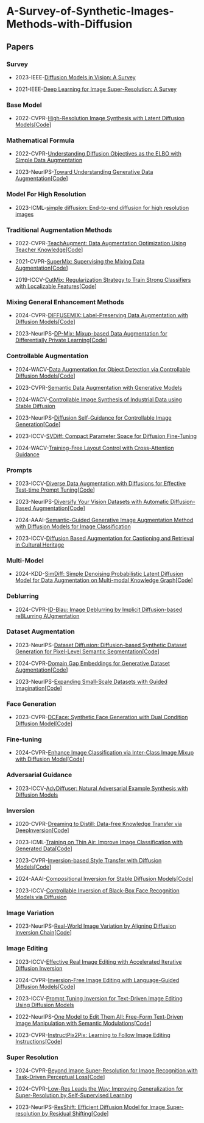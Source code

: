 # A-Survey-of-Synthetic-Images-Methods-with-Diffusion

## Papers

### Survey

- 2023-IEEE-[Diffusion Models in Vision: A Survey](https://ieeexplore.ieee.org/abstract/document/10081412)

- 2021-IEEE-[Deep Learning for Image Super-Resolution: A Survey](https://ieeexplore.ieee.org/abstract/document/9044873)

### Base Model

- 2022-CVPR-[High-Resolution Image Synthesis with Latent Diffusion Models](https://openaccess.thecvf.com/content/CVPR2022/papers/Rombach_High-Resolution_Image_Synthesis_With_Latent_Diffusion_Models_CVPR_2022_paper.pdf)[[Code](https://github.com/CompVis/latent-diffusion)]

### Mathematical Formula

- 2022-CVPR-[Understanding Diffusion Objectives as the ELBO with Simple Data Augmentation](https://proceedings.neurips.cc/paper_files/paper/2023/file/ce79fbf9baef726645bc2337abb0ade2-Paper-Conference.pdf)

- 2023-NeurIPS-[Toward Understanding Generative Data Augmentation](https://proceedings.neurips.cc/paper_files/paper/2023/file/a94a8800a4b0af45600bab91164849df-Paper-Conference.pdf)[[Code](https://github.com/ML-GSAI/Understanding-GDA)]

### Model For High Resolution

- 2023-ICML-[simple diffusion: End-to-end diffusion for high resolution images](https://proceedings.mlr.press/v202/hoogeboom23a/hoogeboom23a.pdf)

### Traditional Augmentation Methods

- 2022-CVPR-[TeachAugment: Data Augmentation Optimization Using Teacher Knowledge](https://openaccess.thecvf.com/content/CVPR2022/papers/Suzuki_TeachAugment_Data_Augmentation_Optimization_Using_Teacher_Knowledge_CVPR_2022_paper.pdf)[[Code](https://github.com/DensoITLab/TeachAugment)]

- 2021-CVPR-[SuperMix: Supervising the Mixing Data Augmentation](https://openaccess.thecvf.com/content/CVPR2021/papers/Dabouei_SuperMix_Supervising_the_Mixing_Data_Augmentation_CVPR_2021_paper.pdf)[[Code](https://github.com/alldbi/SuperMix)]

- 2019-ICCV-[CutMix: Regularization Strategy to Train Strong Classifiers with Localizable Features](https://openaccess.thecvf.com/content_ICCV_2019/papers/Yun_CutMix_Regularization_Strategy_to_Train_Strong_Classifiers_With_Localizable_Features_ICCV_2019_paper.pdf)[[Code](https://github.com/clovaai/CutMix-PyTorch)]

### Mixing General Enhancement Methods

- 2024-CVPR-[DIFFUSEMIX: Label-Preserving Data Augmentation with Diffusion Models](https://openaccess.thecvf.com/content/CVPR2024/papers/Islam_DiffuseMix_Label-Preserving_Data_Augmentation_with_Diffusion_Models_CVPR_2024_paper.pdf)[[Code](https://github.com/khawar-islam/diffuseMix)]

- 2023-NeurIPS-[DP-Mix: Mixup-based Data Augmentation for Differentially Private Learning](https://proceedings.neurips.cc/paper_files/paper/2023/file/28484cee66f27fa070796b631cc5242d-Paper-Conference.pdf)[[Code](https://github.com/wenxuan-Bao/DP-Mix)]

### Controllable Augmentation

- 2024-WACV-[Data Augmentation for Object Detection via Controllable Diffusion Models](https://openaccess.thecvf.com/content/WACV2024/papers/Fang_Data_Augmentation_for_Object_Detection_via_Controllable_Diffusion_Models_WACV_2024_paper.pdf)[[Code](https://github.com/FANGAreNotGnu/ControlAug)]

- 2023-CVPR-[Semantic Data Augmentation with Generative Models](https://openaccess.thecvf.com/content/CVPR2023W/GCV/papers/Shivashankar_Semantic_Data_Augmentation_With_Generative_Models_CVPRW_2023_paper.pdf)

- 2024-WACV-[Controllable Image Synthesis of Industrial Data using Stable Diffusion](https://openaccess.thecvf.com/content/WACV2024/papers/Valvano_Controllable_Image_Synthesis_of_Industrial_Data_Using_Stable_Diffusion_WACV_2024_paper.pdf)

- 2023-NeurIPS-[Diffusion Self-Guidance for Controllable Image Generation](https://proceedings.neurips.cc/paper_files/paper/2023/file/3469b211b829b39d2b0cfd3b880a869c-Paper-Conference.pdf)[[Code](https://github.com/Sainzerjj/Free-Guidance-Diffusion)]

- 2023-ICCV-[SVDiff: Compact Parameter Space for Diffusion Fine-Tuning](https://openaccess.thecvf.com/content/ICCV2023/papers/Han_SVDiff_Compact_Parameter_Space_for_Diffusion_Fine-Tuning_ICCV_2023_paper.pdf)

- 2024-WACV-[Training-Free Layout Control with Cross-Attention Guidance](https://openaccess.thecvf.com/content/WACV2024/papers/Chen_Training-Free_Layout_Control_With_Cross-Attention_Guidance_WACV_2024_paper.pdf)

### Prompts

- 2023-ICCV-[Diverse Data Augmentation with Diffusions for Effective Test-time Prompt Tuning](https://openaccess.thecvf.com/content/ICCV2023/papers/Feng_Diverse_Data_Augmentation_with_Diffusions_for_Effective_Test-time_Prompt_Tuning_ICCV_2023_paper.pdf)[[Code](https://github.com/chunmeifeng/DiffTPT)]

- 2023-NeurIPS-[Diversify Your Vision Datasets with Automatic Diffusion-Based Augmentation](https://proceedings.neurips.cc/paper_files/paper/2023/file/f99f7b22ad47fa6ce151730cf8d17911-Paper-Conference.pdf)[[Code](https://github.com/lisadunlap/ALIA)]

- 2024-AAAI-[Semantic-Guided Generative Image Augmentation Method with Diffusion Models for Image Classification](https://ojs.aaai.org/index.php/AAAI/article/view/28084)

- 2023-ICCV-[Diffusion Based Augmentation for Captioning and Retrieval in Cultural Heritage](https://openaccess.thecvf.com/content/ICCV2023W/e-Heritage/papers/Cioni_Diffusion_Based_Augmentation_for_Captioning_and_Retrieval_in_Cultural_Heritage_ICCVW_2023_paper.pdf)

### Multi-Model

- 2024-KDD-[SimDiff: Simple Denoising Probabilistic Latent Diffusion Model for Data Augmentation on Multi-modal Knowledge Graph](https://dl.acm.org/doi/pdf/10.1145/3637528.3671769)[[Code](https://github.com/ranlislz/SimDiff)]

### Deblurring

- 2024-CVPR-[ID-Blau: Image Deblurring by Implicit Diffusion-based reBLurring AUgmentation](https://openaccess.thecvf.com/content/CVPR2024/papers/Wu_ID-Blau_Image_Deblurring_by_Implicit_Diffusion-based_reBLurring_AUgmentation_CVPR_2024_paper.pdf)

### Dataset Augmentation

- 2023-NeurIPS-[Dataset Diffusion: Diffusion-based Synthetic Dataset Generation for Pixel-Level Semantic Segmentation](https://proceedings.neurips.cc/paper_files/paper/2023/file/f2957e48240c1d90e62b303574871b47-Paper-Conference.pdf)[[Code](https://github.com/VinAIResearch/Dataset-Diffusion)]

- 2024-CVPR-[Domain Gap Embeddings for Generative Dataset Augmentation](https://openaccess.thecvf.com/content/CVPR2024/papers/Wang_Domain_Gap_Embeddings_for_Generative_Dataset_Augmentation_CVPR_2024_paper.pdf)[[Code](https://github.com/humansensinglab/DoGE)]

- 2023-NeurIPS-[Expanding Small-Scale Datasets with Guided Imagination](https://proceedings.neurips.cc/paper_files/paper/2023/file/f188a55392d3a7509b0b27f8d24364bb-Paper-Conference.pdf)[[Code](https://github.com/Vanint/DatasetExpansion.git)]

### Face Generation

- 2023-CVPR-[DCFace: Synthetic Face Generation with Dual Condition Diffusion Model](https://openaccess.thecvf.com/content/CVPR2023/papers/Kim_DCFace_Synthetic_Face_Generation_With_Dual_Condition_Diffusion_Model_CVPR_2023_paper.pdf)[[Code](https://github.com/mk-minchul/dcface)]

### Fine-tuning

- 2024-CVPR-[Enhance Image Classification via Inter-Class Image Mixup with Diffusion Model](https://openaccess.thecvf.com/content/CVPR2024/papers/Wang_Enhance_Image_Classification_via_Inter-Class_Image_Mixup_with_Diffusion_Model_CVPR_2024_paper.pdf)[[Code](https://github.com/Zhicaiwww/Diff-Mix)]

### Adversarial Guidance

- 2023-ICCV-[AdvDiffuser: Natural Adversarial Example Synthesis with Diffusion Models](https://openaccess.thecvf.com/content/ICCV2023/papers/Chen_AdvDiffuser_Natural_Adversarial_Example_Synthesis_with_Diffusion_Models_ICCV_2023_paper.pdf)

### Inversion

- 2020-CVPR-[Dreaming to Distill: Data-free Knowledge Transfer via DeepInversion](https://openaccess.thecvf.com/content_CVPR_2020/papers/Yin_Dreaming_to_Distill_Data-Free_Knowledge_Transfer_via_DeepInversion_CVPR_2020_paper.pdf)[[Code](https://github.com/NVlabs/DeepInversion)]

- 2023-ICML-[Training on Thin Air: Improve Image Classification with Generated Data](https://dmlr.ai/assets/accepted-papers/9/CameraReady/Diffusion_Inversion_DMLR_ICML2023_compressed.pdf)[[Code](https://github.com/yongchaoz/diffusion_inversion)]

- 2023-CVPR-[Inversion-based Style Transfer with Diffusion Models](https://openaccess.thecvf.com/content/CVPR2023/papers/Zhang_Inversion-Based_Style_Transfer_With_Diffusion_Models_CVPR_2023_paper.pdf)[[Code](https://github.com/zyxElsa/InST)]

- 2024-AAAI-[Compositional Inversion for Stable Diffusion Models](https://ojs.aaai.org/index.php/AAAI/article/view/28565)[[Code](https://github.com/zhangxulu1996/Compositional-Inversion)]

- 2023-ICCV-[Controllable Inversion of Black-Box Face Recognition Models via Diffusion](https://openaccess.thecvf.com/content/ICCV2023W/AMFG/papers/Kansy_Controllable_Inversion_of_Black-Box_Face_Recognition_Models_via_Diffusion_ICCVW_2023_paper.pdf)

### Image Variation

- 2023-NeurIPS-[Real-World Image Variation by Aligning Diffusion Inversion Chain](https://proceedings.neurips.cc/paper_files/paper/2023/file/61960fdfda4d4e95fa1c1f6e64bfe8bc-Paper-Conference.pdf)[[Code](https://github.com/dvlab-research/RIVAL)]

### Image Editing

- 2023-ICCV-[Effective Real Image Editing with Accelerated Iterative Diffusion Inversion](https://openaccess.thecvf.com/content/ICCV2023/papers/Pan_Effective_Real_Image_Editing_with_Accelerated_Iterative_Diffusion_Inversion_ICCV_2023_paper.pdf)

- 2024-CVPR-[Inversion-Free Image Editing with Language-Guided Diffusion Models](https://openaccess.thecvf.com/content/CVPR2024/papers/Xu_Inversion-Free_Image_Editing_with_Language-Guided_Diffusion_Models_CVPR_2024_paper.pdf)[[Code](https://github.com/sled-group/InfEdit)]

- 2023-ICCV-[Prompt Tuning Inversion for Text-Driven Image Editing Using Diffusion Models](https://openaccess.thecvf.com/content/ICCV2023/papers/Dong_Prompt_Tuning_Inversion_for_Text-driven_Image_Editing_Using_Diffusion_Models_ICCV_2023_paper.pdf)

- 2022-NeurIPS-[One Model to Edit Them All: Free-Form Text-Driven Image Manipulation with Semantic Modulations](https://proceedings.neurips.cc/paper_files/paper/2022/file/a0a53fefef4c2ad72d5ab79703ba70cb-Paper-Conference.pdf)[[Code](https://github.com/kristen-rang/FFCLIP)]

- 2023-CVPR-[InstructPix2Pix: Learning to Follow Image Editing Instructions](https://openaccess.thecvf.com/content/CVPR2023/papers/Brooks_InstructPix2Pix_Learning_To_Follow_Image_Editing_Instructions_CVPR_2023_paper.pdf)[[Code](https://github.com/timothybrooks/instruct-pix2pix)]

### Super Resolution

- 2024-CVPR-[Beyond Image Super-Resolution for Image Recognition with Task-Driven Perceptual Loss](https://openaccess.thecvf.com/content/CVPR2024/papers/Kim_Beyond_Image_Super-Resolution_for_Image_Recognition_with_Task-Driven_Perceptual_Loss_CVPR_2024_paper.pdf)[[Code](https://github.com/JaehaKim97/SR4IR)]

- 2024-CVPR-[Low-Res Leads the Way: Improving Generalization for Super-Resolution by Self-Supervised Learning](https://openaccess.thecvf.com/content/CVPR2024/papers/Chen_Low-Res_Leads_the_Way_Improving_Generalization_for_Super-Resolution_by_Self-Supervised_CVPR_2024_paper.pdf)

- 2023-NeurIPS-[ResShift: Efficient Diffusion Model for Image Super-resolution by Residual Shifting](https://proceedings.neurips.cc/paper_files/paper/2023/file/2ac2eac5098dba08208807b65c5851cc-Paper-Conference.pdf)[[Code](https://github.com/zsyOAOA/ResShift)]
